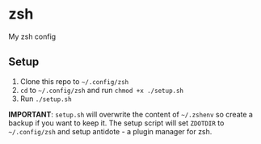 # zsh

My zsh config

## Setup

1. Clone this repo to `~/.config/zsh`
2. `cd` to `~/.config/zsh` and run `chmod +x ./setup.sh`
3. Run `./setup.sh`

**IMPORTANT**: `setup.sh` will overwrite the content of `~/.zshenv` so create a backup if you want to keep it.
The setup script will set `ZDOTDIR` to `~/.config/zsh` and setup antidote - a plugin manager for zsh.

